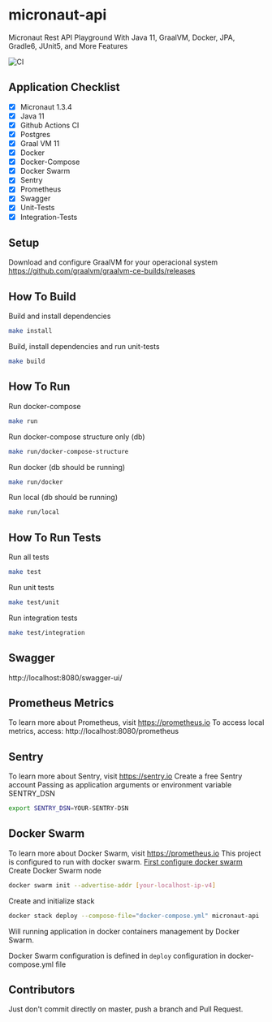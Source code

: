 # micronaut-api
Micronaut Rest API Playground With Java 11, GraalVM, Docker, JPA, Gradle6, JUnit5, and More Features

![CI](https://github.com/rbarbioni/micronaut-api/workflows/CI/badge.svg?branch=master)

## Application Checklist

- [x] Micronaut 1.3.4
- [x] Java 11
- [x] Github Actions CI
- [x] Postgres
- [x] Graal VM 11
- [x] Docker
- [x] Docker-Compose
- [x] Docker Swarm
- [x] Sentry
- [x] Prometheus
- [x] Swagger
- [x] Unit-Tests
- [x] Integration-Tests

## Setup
Download and configure GraalVM for your operacional system https://github.com/graalvm/graalvm-ce-builds/releases

## How To Build
Build and install dependencies

```bash
make install
```

Build, install dependencies and run unit-tests

```bash
make build
```

## How To Run

Run docker-compose
```bash
make run
```

Run docker-compose structure only (db)
```bash
make run/docker-compose-structure
```

Run docker (db should be running)
```bash
make run/docker
```

Run local (db should be running)
```bash
make run/local
```

## How To Run Tests

Run all tests
```bash
make test
```

Run unit tests
```bash
make test/unit
```

Run integration tests
```bash
make test/integration
```

## Swagger
http://localhost:8080/swagger-ui/

## Prometheus Metrics
To learn more about Prometheus, visit https://prometheus.io
To access local metrics, access:
http://localhost:8080/prometheus

## Sentry
To learn more about Sentry, visit https://sentry.io
Create a free Sentry account
Passing as application arguments or environment variable SENTRY_DSN
```bash
export SENTRY_DSN=YOUR-SENTRY-DSN
```

## Docker Swarm
To learn more about Docker Swarm, visit https://prometheus.io
This project is configured to run with docker swarm. [First configure docker swarm](https://www.dataquest.io/blog/install-and-configure-docker-swarm-on-ubuntu)
Create Docker Swarm node
```bash
docker swarm init --advertise-addr [your-localhost-ip-v4]
```

Create and initialize stack
```bash
docker stack deploy --compose-file="docker-compose.yml" micronaut-api
```
Will running application in docker containers management by Docker Swarm.

Docker Swarm configuration is defined in `deploy` configuration in docker-compose.yml file

## Contributors
Just don't commit directly on master, push a branch and Pull Request.
